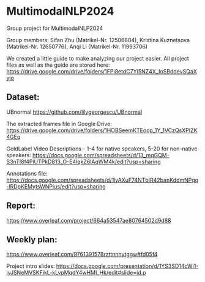 # MultimodalNLP2024
Group project for MultimodalNLP2024

Group members:
Sifan Zhu (Matrikel-Nr. 12506804), Kristina Kuznetsova (Matrikel-Nr. 12650776), Anqi Li (Matrikel-Nr. 11993706)

We created a little guide to make analyzing our project easier. All project files as well as the guide are stored here: https://drive.google.com/drive/folders/1FPi8etdC7YI5NZ4X_IoSBddevSQaXvjo


## Dataset: 
UBnormal
https://github.com/lilygeorgescu/UBnormal

The extracted frames file in Google Drive:
https://drive.google.com/drive/folders/1HOBSeemKTEoop_1Y_1VCzQsXPIZK4GEq

GoldLabel Video Descriptions - 1-4 for native speakers, 5-20 for non-native speakers:
https://docs.google.com/spreadsheets/d/13_mqGQM-S3nTI8f4PiUTPkD813_O-E4lqkZ6lAqWM4k/edit?usp=sharing

Annotations file:
https://docs.google.com/spreadsheets/d/1lyAXuF74NTbIR42banKddmNPqq-lRDpKEMytsWNPius/edit?usp=sharing

## Report:
https://www.overleaf.com/project/664a53547ae80764502d9d88


## Weekly plan:
https://www.overleaf.com/9761391578rzttnnnytggw#fd05f4

Project intro slides:
https://docs.google.com/presentation/d/1YS3SD14cWi1-iyJSNeMVSKFikL-kLypMqdY4wHMI_Hk/edit#slide=id.p
